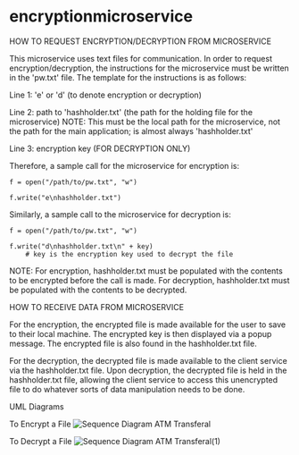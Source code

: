 # encryptionmicroservice

HOW TO REQUEST ENCRYPTION/DECRYPTION FROM MICROSERVICE

This microservice uses text files for communication. In order to request encryption/decryption, the instructions for the microservice must be written in the 'pw.txt' file.  The template for the instructions is as follows:

Line 1: 'e' or 'd' (to denote encryption or decryption)

Line 2: path to 'hashholder.txt' (the path for the holding file for the microservice)
          NOTE: This must be the local path for the microservice, not the path for the main application; is almost always 'hashholder.txt'
          
Line 3: encryption key (FOR DECRYPTION ONLY)

Therefore, a sample call for the microservice for encryption is:

    f = open("/path/to/pw.txt", "w")
    
    f.write("e\nhashholder.txt")

Similarly, a sample call to the microservice for decryption is:

    f = open("/path/to/pw.txt", "w")
    
    f.write("d\nhashholder.txt\n" + key) 
        # key is the encryption key used to decrypt the file
        
NOTE: For encryption, hashholder.txt must be populated with the contents to be encrypted before the call is made. For decryption, hashholder.txt must be      populated with the contents to be decrypted.


HOW TO RECEIVE DATA FROM MICROSERVICE

For the encryption, the encrypted file is made available for the user to save to their local machine. The encrypted key is then displayed via a popup message.  The encrypted file is also found in the hashholder.txt file.

For the decryption, the decrypted file is made available to the client service via the hashholder.txt file. Upon decryption, the decrypted file is held in the hashholder.txt file, allowing the client service to access this unencrypted file to do whatever sorts of data manipulation needs to be done.


UML Diagrams

To Encrypt a File
![Sequence Diagram ATM Transferal](https://user-images.githubusercontent.com/91216579/179605202-b806936e-bc25-46bc-9c4a-2562655215ce.png)

To Decrypt a File
![Sequence Diagram ATM Transferal(1)](https://user-images.githubusercontent.com/91216579/179605241-bc6305c0-0b1c-4951-9592-733d7013de1c.png)

